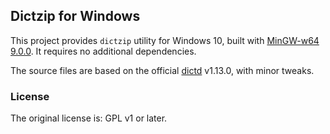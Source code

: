 ## Dictzip for Windows

This project provides `dictzip` utility for Windows 10, built with [MinGW-w64 9.0.0](https://github.com/brechtsanders/winlibs_mingw/releases/tag/11.2.0-12.0.1-9.0.0-r1).
It requires no additional dependencies.

The source files are based on the official [dictd](http://sourceforge.net/projects/dict/) v1.13.0,
with minor tweaks.

### License

The original license is: GPL v1 or later.
